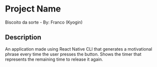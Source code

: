 # Project Name

Biscoito da sorte - By: Franco (Kyogin)

## Description

An application made using React Native CLI that generates a motivational phrase every time the user presses the button.
Shows the timer that represents the remaining time to release it again.

